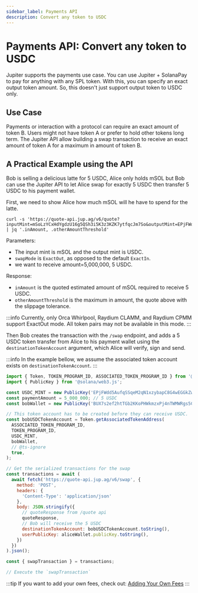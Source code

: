 ```yaml
---
sidebar_label: Payments API
description: Convert any token to USDC
---
```


# Payments API: Convert any token to USDC

Jupiter supports the payments use case. You can use Jupiter + SolanaPay to pay for anything with any SPL token. With this, you can specify an exact output token amount. So, this doesn't just support output token to USDC only.

## Use Case

Payments or interaction with a protocol can require an exact amount of token B. Users might not have token A or prefer to hold other tokens long term. The Jupiter API allow building a swap transaction to receive an exact amount of token A for a maximum in amount of token B.

## A Practical Example using the API

Bob is selling a delicious latte for 5 USDC, Alice only holds mSOL but Bob can use the Jupiter API to let Alice swap for exactly 5 USDC then transfer 5 USDC to his payment wallet.

First, we need to show Alice how much mSOL will he have to spend for the latte.

```shell
curl -s 'https://quote-api.jup.ag/v6/quote?inputMint=mSoLzYCxHdYgdzU16g5QSh3i5K3z3KZK7ytfqcJm7So&outputMint=EPjFWdd5AufqSSqeM2qN1xzybapC8G4wEGGkZwyTDt1v&amount=5000000&swapMode=ExactOut&slippageBps=50' | jq '.inAmount, .otherAmountThreshold'
```

Parameters:

- The input mint is mSOL and the output mint is USDC.
- `swapMode` is `ExactOut`, as opposed to the default `ExactIn`.
- we want to receive amount=5,000,000, 5 USDC.

Response:

- `inAmount` is the quoted estimated amount of mSOL required to receive 5 USDC.
- `otherAmountThreshold` is the maximum in amount, the quote above with the slippage tolerance.

:::info
Currently, only Orca Whirlpool, Raydium CLAMM, and Raydium CPMM support ExactOut mode. All token pairs may not be available in this mode.
:::

Then Bob creates the transaction with the `/swap` endpoint, and adds a 5 USDC token transfer from Alice to his payment wallet using the `destinationTokenAccount` argument, which Alice will verify, sign and send.

:::info
In the example bellow, we assume the associated token account exists on `destinationTokenAccount`.
:::

```js
import { Token, TOKEN_PROGRAM_ID, ASSOCIATED_TOKEN_PROGRAM_ID } from '@solana/spl-token'; // version 0.1.x
import { PublicKey } from '@solana/web3.js';

const USDC_MINT = new PublicKey('EPjFWdd5AufqSSqeM2qN1xzybapC8G4wEGGkZwyTDt1v');
const paymentAmount = 5_000_000; // 5 USDC
const bobWallet = new PublicKey('BUX7s2ef2htTGb2KKoPHWkmzxPj4nTWMWRgs5CSbQxf9');

// This token account has to be created before they can receive USDC.
const bobUSDCTokenAccount = Token.getAssociatedTokenAddress(
  ASSOCIATED_TOKEN_PROGRAM_ID,
  TOKEN_PROGRAM_ID,
  USDC_MINT,
  bobWallet,
  // @ts-ignore
  true,
);

// Get the serialized transactions for the swap
const transactions = await (
  await fetch('https://quote-api.jup.ag/v6/swap', {
    method: 'POST',
    headers: {
      'Content-Type': 'application/json'
    },
    body: JSON.stringify({
      // quoteResponse from /quote api
      quoteResponse,
      // Bob will receive the 5 USDC
      destinationTokenAccount: bobUSDCTokenAccount.toString(),
      userPublicKey: aliceWallet.publicKey.toString(),
    })
  })
).json();

const { swapTransaction } = transactions;

// Execute the `swapTransaction`
```

:::tip
If you want to add your own fees, check out: [Adding Your Own Fees](/docs/APIs/adding-fees)
:::
